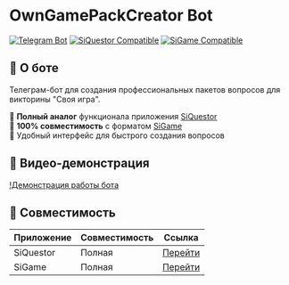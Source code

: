 # OwnGamePackCreator Bot

[![Telegram Bot](https://img.shields.io/badge/💬_Telegram-OwnGamesCreator_Bot-0088cc?style=for-the-badge&logo=telegram)](https://t.me/OwnGamesCreator_bot)
[![SiQuestor Compatible](https://img.shields.io/badge/✔_SiQuestor-Compatible-4CAF50?style=flat-square)](https://vladimirkhil.com/si/siquester)
[![SiGame Compatible](https://img.shields.io/badge/✔_SiGame-Compatible-4CAF50?style=flat-square)](https://vladimirkhil.com/si/game)

## 📌 О боте

Телеграм-бот для создания профессиональных пакетов вопросов для викторины "Своя игра". 

🔹 **Полный аналог** функционала приложения [SiQuestor](https://vladimirkhil.com/si/siquester)  
🔹 **100% совместимость** с форматом [SiGame](https://vladimirkhil.com/si/game)  
🔹 Удобный интерфейс для быстрого создания вопросов  

## 🎥 Видео-демонстрация

[!Демонстрация работы бота](https://youtu.be/PyQmAqF5pg0)

## 🔄 Совместимость

| Приложение | Совместимость | Ссылка |
|------------|--------------|--------|
| SiQuestor | Полная | [Перейти](https://vladimirkhil.com/si/siquester) |
| SiGame | Полная | [Перейти](https://vladimirkhil.com/si/game) |

